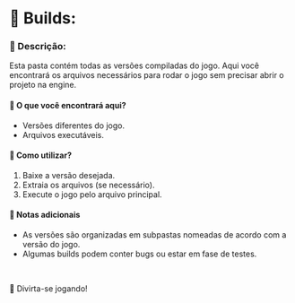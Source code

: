 <h1>📂 Builds:</h1>

<h3>📌 Descrição:</h3>
<p>Esta pasta contém todas as versões compiladas do jogo. Aqui você encontrará os arquivos necessários para rodar o jogo sem precisar abrir o projeto na engine.</p>

<h4>📌 O que você encontrará aqui?</h4>
<ul>
<li>Versões diferentes do jogo.</li>
<li>Arquivos executáveis.</li>
</ul>

<h4>📌 Como utilizar?</h4>
<ol>
<li>Baixe a versão desejada.</li>
<li>Extraia os arquivos (se necessário).</li>
<li>Execute o jogo pelo arquivo principal.</li>
</ol>

<h4>📌 Notas adicionais</h4>
<ul>
<li>As versões são organizadas em subpastas nomeadas de acordo com a versão do jogo.</li>
<li>Algumas builds podem conter bugs ou estar em fase de testes.</li>
</ul>
<br>
<p>🚀 Divirta-se jogando!</p>